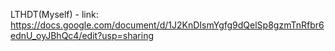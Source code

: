 LTHDT(Myself) - link: https://docs.google.com/document/d/1J2KnDIsmYgfg9dQelSp8gzmTnRfbr6ednU_oyJBhQc4/edit?usp=sharing
